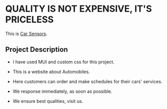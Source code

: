 # QUALITY IS NOT EXPENSIVE, IT'S PRICELESS

This is [Car Sensors](https://car-sensors.web.app/).

## Project Description

- I have used MUI and custom css for this project.

- This is a website about Automobiles.

- Here customers can order and make schedules for their cars' services.

- We response immediately, as soon as possible.

- We ensure best qualities, visit us.
